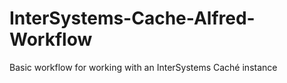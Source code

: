 InterSystems-Cache-Alfred-Workflow
==================================

Basic workflow for working with an InterSystems Caché instance
